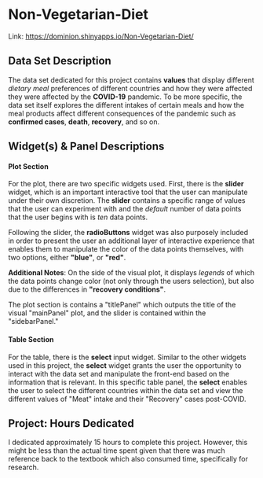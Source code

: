 # Non-Vegetarian-Diet

Link: https://dominion.shinyapps.io/Non-Vegetarian-Diet/

## Data Set Description
The data set dedicated for this project contains **values** that display different *dietary meal* preferences of different countries and how they were affected they were affected by the **COVID-19** pandemic. To be more specific, the data set itself explores the different intakes of certain meals and how the meal products affect different consequences of the pandemic such as **confirmed cases**, **death**, **recovery**, and so on.

## Widget(s) & Panel Descriptions

#### Plot Section
For the plot, there are two specific widgets used. First, there is the **slider** widget, which is an important interactive tool that the user can manipulate under their own discretion. The **slider** contains a specific range of values that the user can experiment with and the *default* number of data points that the user begins with is *ten* data points.

Following the slider, the **radioButtons** widget was also purposely included in order to present the user an additional layer of interactive experience that enables them to manipulate the color of the data points themselves, with two options, either **"blue"**, or **"red"**.

**Additional Notes**: On the side of the visual plot, it displays *legends* of which the data points change color (not only through the users selection), but also due to the differences in **"recovery conditions"**.

The plot section is contains a "titlePanel" which outputs the title of the visual "mainPanel" plot, and the slider is contained within the "sidebarPanel."

#### Table Section
For the table, there is the **select** input widget. Similar to the other widgets used in this project, the **select** widget grants the user the opportunity to interact with the data set and manipulate the front-end based on the information that is relevant. In this specific table panel, the **select** enables the user to select the different countries within the data set and view the different values of "Meat" intake and their "Recovery" cases post-COVID.

## Project: Hours Dedicated
I dedicated approximately 15 hours to complete this project. However, this might be less than the actual time spent given that there was much reference back to the textbook which also consumed time, specifically for research.